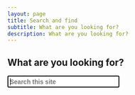 ```yaml
---
layout: page
title: Search and find
subtitle: What are you looking for?
description: What are you looking for?
---
```

<div style="min-height: 100vh;">
  <h2>What are you looking for?</h2>

  <div id="search-demo-container">
    <input type="search" id="search-input" placeholder="Search this site" style='font-size: 1em; padding: 0.25em; font-weight: 700;' size="25" autofocus>
    <ul id="results-container"></ul>
  </div>
</div>

<script src="https://unpkg.com/simple-jekyll-search@latest/dest/simple-jekyll-search.min.js" type="text/javascript"></script>

<script type="text/javascript">
  SimpleJekyllSearch({
    searchInput: document.getElementById('search-input'),
    resultsContainer: document.getElementById('results-container'),
    json: '/search.json',
    searchResultTemplate: '<li><a href="{url}"><span style="font-weight: normal;">{url}</span><br><span style="font-weight: bold;">{title}</a></li>',
    noResultsText: 'No results found',
    fuzzy: false,
    limit: 999
  })
</script>

